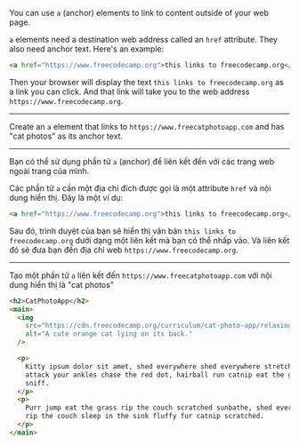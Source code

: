 You can use `a` (anchor) elements to link to content outside of your web page.

`a` elements need a destination web address called an `href` attribute. They also need anchor text. Here's an example:

```html
<a href="https://www.freecodecamp.org">this links to freecodecamp.org</a>
```

Then your browser will display the text `this links to freecodecamp.org` as a link you can click. And that link will take you to the web address `https://www.freecodecamp.org`.

---

Create an `a` element that links to `https://www.freecatphotoapp.com` and has "cat photos" as its anchor text.

---

Bạn có thể sử dụng phần tử `a` (anchor) để liên kết đến với các trang web ngoài trang của mình.

Các phần tử `a` cần một địa chỉ đích được gọi là một attribute `href` và nội dung hiển thị. Đây là một ví dụ:

```html
<a href="https://www.freecodecamp.org">this links to freecodecamp.org</a>
```

Sau đó, trình duyệt của bạn sẽ hiển thị văn bản `this links to freecodecamp.org` dưới dạng một liên kết mà bạn có thể nhấp vào. Và liên kết đó sẽ đưa bạn đến địa chỉ web `https://www.freecodecamp.org`.

---

Tạo một phần tử `a` liên kết đến `https://www.freecatphotoapp.com` với nội dung hiển thị là "cat photos"

```html
<h2>CatPhotoApp</h2>
<main>
  <img
    src="https://cdn.freecodecamp.org/curriculum/cat-photo-app/relaxing-cat.jpg"
    alt="A cute orange cat lying on its back."
  />

  <p>
    Kitty ipsum dolor sit amet, shed everywhere shed everywhere stretching
    attack your ankles chase the red dot, hairball run catnip eat the grass
    sniff.
  </p>
  <p>
    Purr jump eat the grass rip the couch scratched sunbathe, shed everywhere
    rip the couch sleep in the sink fluffy fur catnip scratched.
  </p>
</main>
```
